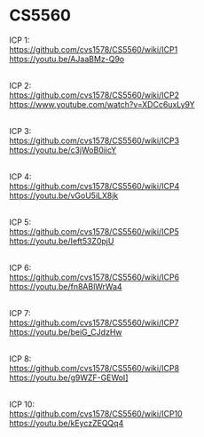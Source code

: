 # CS5560

ICP 1: 
<br />
https://github.com/cvs1578/CS5560/wiki/ICP1
<br />
https://youtu.be/AJaaBMz-Q9o
<br /> <br />


ICP 2:
<br />
https://github.com/cvs1578/CS5560/wiki/ICP2
<br />
https://www.youtube.com/watch?v=XDCc6uxLy9Y
<br /> <br />


ICP 3:
<br />
https://github.com/cvs1578/CS5560/wiki/ICP3
<br />
https://youtu.be/c3jWoB0iicY
<br /> <br />

ICP 4:
<br />
https://github.com/cvs1578/CS5560/wiki/ICP4
<br />https://youtu.be/vGoU5iLX8jk
<br /> <br />


ICP 5:
<br />
https://github.com/cvs1578/CS5560/wiki/ICP5
<br />https://youtu.be/Ieft53Z0pjU
<br /> <br />

ICP 6:
<br />
https://github.com/cvs1578/CS5560/wiki/ICP6
<br />https://youtu.be/fn8ABlWrWa4
<br /> <br />


ICP 7:
<br />
https://github.com/cvs1578/CS5560/wiki/ICP7
<br />https://youtu.be/beiG_CJdzHw
<br /> <br />


ICP 8:
<br />
https://github.com/cvs1578/CS5560/wiki/ICP8
<br />https://youtu.be/g9WZF-GEWoI]
<br /><br />

ICP 10:
<br />
https://github.com/cvs1578/CS5560/wiki/ICP10
<br />https://youtu.be/kEyczZEQQq4
<br /><br />

